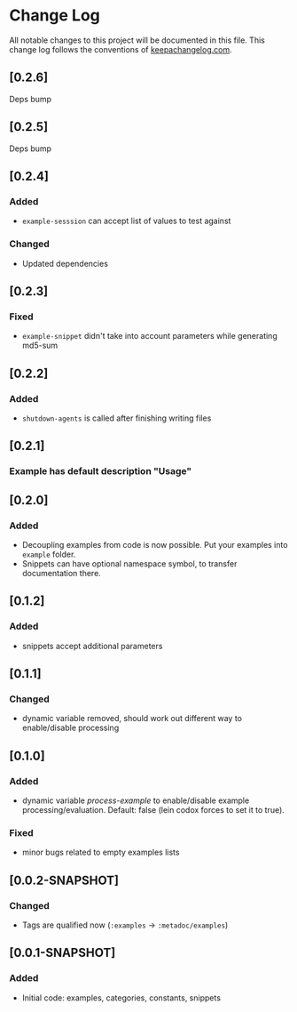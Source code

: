 # Change Log
All notable changes to this project will be documented in this file. This change log follows the conventions of [keepachangelog.com](http://keepachangelog.com/).

## [0.2.6]

Deps bump

## [0.2.5]

Deps bump

## [0.2.4]

### Added

* `example-sesssion` can accept list of values to test against

### Changed

* Updated dependencies

## [0.2.3]

### Fixed

* `example-snippet` didn't take into account parameters while generating md5-sum

## [0.2.2]

### Added

* `shutdown-agents` is called after finishing writing files

## [0.2.1]

### Example has default description "Usage"

## [0.2.0]

### Added

* Decoupling examples from code is now possible. Put your examples into `example` folder.
* Snippets can have optional namespace symbol, to transfer documentation there.

## [0.1.2]

### Added

* snippets accept additional parameters

## [0.1.1]

### Changed

* dynamic variable removed, should work out different way to enable/disable processing

## [0.1.0]

### Added

* dynamic variable *process-example* to enable/disable example processing/evaluation. Default: false (lein codox forces to set it to true).

### Fixed

* minor bugs related to empty examples lists

## [0.0.2-SNAPSHOT]

### Changed

- Tags are qualified now (`:examples` -> `:metadoc/examples`)

## [0.0.1-SNAPSHOT]

### Added
- Initial code: examples, categories, constants, snippets

